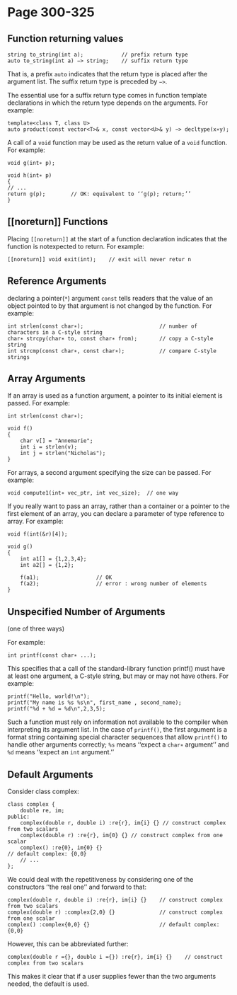 # Page 300-325

## Function returning values

    string to_string(int a);            // prefix return type
    auto to_string(int a) −> string;    // suffix return type

That is, a prefix `auto` indicates that the return type is placed after the argument list. The suffix return type is preceded by `−>`.

The essential use for a suffix return type comes in function template declarations in which the return type depends on the arguments. For example:

    template<class T, class U>
    auto product(const vector<T>& x, const vector<U>& y) −> decltype(x∗y);

A call of a `void` function may be used as the return value of a `void` function.  For example:

    void g(int∗ p);

    void h(int∗ p)
    {
    // ...
    return g(p);        // OK: equivalent to ‘‘g(p); return;’’
    }

## \[[noreturn]] Functions

Placing `[[noreturn]]` at  the  start  of  a  function  declaration  indicates  that  the  function  is  notexpected to return. For example:

    [[noreturn]] void exit(int);    // exit will never retur n

## Reference Arguments

declaring a pointer(`*`) argument `const` tells readers that the value of an object pointed to by that argument is not changed by the function. For example:

    int strlen(const char∗);                        // number of characters in a C-style string
    char∗ strcpy(char∗ to, const char∗ from);       // copy a C-style string
    int strcmp(const char∗, const char∗);           // compare C-style strings

## Array Arguments

If an array is used as a function argument, a pointer to its initial element is passed. For example:

    int strlen(const char∗);

    void f()
    {
        char v[] = "Annemarie";
        int i = strlen(v);
        int j = strlen("Nicholas");
    }

For arrays,  a second argument specifying the size can be passed. For example:

    void compute1(int∗ vec_ptr, int vec_size);  // one way

If you really want to pass an array, rather than a container or a pointer to the first element of an array, you can declare a parameter of type reference to array. For example:

    void f(int(&r)[4]);

    void g()
    {
        int a1[] = {1,2,3,4};
        int a2[] = {1,2};

        f(a1);                  // OK
        f(a2);                  // error : wrong number of elements
    }

## Unspecified Number of Arguments

(one of three ways)

For example:

    int printf(const char∗ ...);

This specifies that a call of the standard-library function printf() must have at least one argument, a C-style string, but may or may not have others.  For example:

    printf("Hello, world!\n");
    printf("My name is %s %s\n", first_name , second_name);
    printf("%d + %d = %d\n",2,3,5);

Such a function must rely on information not available to the compiler when interpreting its argument  list. In  the  case  of `printf()`, the  first  argument  is  a  format  string  containing  special  character sequences  that  allow `printf()` to  handle  other  arguments  correctly; `%s` means  ‘‘expect  a `char∗` argument’’ and `%d` means  ‘‘expect  an `int` argument.’’

## Default Arguments

Consider class complex:

    class complex {
        double re, im;
    public:
        complex(double r, double i) :re{r}, im{i} {} // construct complex from two scalars
        complex(double r) :re{r}, im{0} {} // construct complex from one scalar
        complex() :re{0}, im{0} {}
    // default complex: {0,0}
        // ...
    };

We  could deal with the repetitiveness by considering one of the constructors ‘‘the real one’’ and forward to that:

    complex(double r, double i) :re{r}, im{i} {}    // construct complex from two scalars
    complex(double r) :complex{2,0} {}              // construct complex from one scalar
    complex() :complex{0,0} {}                      // default complex: {0,0}

However, this can be abbreviated further:

    complex(double r ={}, double i ={}) :re{r}, im{i} {}    // construct complex from two scalars

This makes it clear that if a user supplies fewer than the two arguments needed, the default is used.


